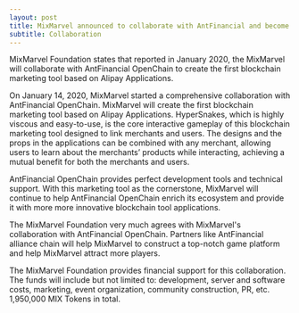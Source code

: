 ```yaml
---
layout: post
title: MixMarvel announced to collaborate with AntFinancial and become its first node in the world
subtitle: Collaboration
---
```


MixMarvel Foundation states that reported in January 2020, the MixMarvel  will collaborate with AntFinancial OpenChain to create the first blockchain marketing tool based on Alipay Applications.

On January 14, 2020, MixMarvel started a comprehensive collaboration with AntFinancial OpenChain. MixMarvel will create the first blockchain marketing tool based on Alipay Applications. HyperSnakes, which is highly viscous and easy-to-use, is the core interactive gameplay of this blockchain marketing tool designed to link merchants and users. The designs and the props in the applications can be combined with any merchant, allowing users to learn about the merchants’ products while interacting, achieving a mutual benefit for both the merchants and users. 

AntFinancial OpenChain provides perfect development tools and technical support. With this marketing tool as the cornerstone, MixMarvel will continue to help AntFinancial OpenChain enrich its ecosystem and provide it with more more innovative blockchain tool applications.

The MixMarvel Foundation very much agrees with MixMarvel's collaboration with AntFinancial OpenChain. Partners like AntFinancial alliance chain will help MixMarvel to construct a top-notch game platform and help MixMarvel attract more players. 

The MixMarvel Foundation provides financial support for this collaboration. The funds will include but not limited to: development, server and software costs, marketing, event organization, community construction, PR, etc. 1,950,000 MIX Tokens in total. 

